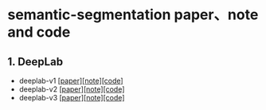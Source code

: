# semantic-segmentation paper、note and code
## 1. DeepLab
* deeplab-v1 [[paper]](https://arxiv.org/pdf/1412.7062.pdf)[[note]](https://blog.csdn.net/zxdd2018/article/details/108599389)[[code]](https://github.com/CoinCheung/Deeplab-Large-FOV)
* deeplab-v2 [[paper]](https://arxiv.org/abs/1606.00915)[[note]](https://blog.csdn.net/zxdd2018/article/details/108638485)[[code]](https://github.com/kazuto1011/deeplab-pytorch)
* deeplab-v3 [[paper]](https://arxiv.org/pdf/1706.05587.pdf)[[note]](https://blog.csdn.net/zxdd2018/article/details/108666403)[[code]](https://github.com/kazuto1011/deeplab-pytorch)
